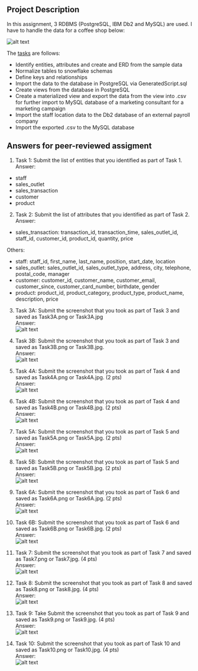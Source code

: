 ## Project Description
In this assignment, 3 RDBMS (PostgreSQL, IBM Db2 and MySQL) are used. I have to handle the data for a coffee shop below:

![alt text](https://github.com/xzZero/DataEng_IBM/blob/main/4%20-%20Introduction%20to%20Relational%20Databases%20(RDBMS)/Week4/exam/existing_data.png "Coffee data")

The [tasks](https://github.com/As2909/IBM-Data-Engineering-Specialization-Coursera/blob/main/Course%2004%20Introduction%20to%20Relational%20Database/Task.pdf) are follows: 
- Identify entities, attributes and create and ERD from the sample data
- Normalize tables to snowflake schemas
- Define keys and relationships
- Import the data to the database in PostgreSQL via GeneratedScript.sql
- Create views from the database in PostgreSQL
- Create a materialized view and export the data from the view into .csv for further import to MySQL database of a marketing consultant for a marketing campaign
- Import the staff location data to the Db2 database of an external payroll company
- Import the exported .csv to the MySQL database

## Answers for peer-reviewed assigment
1. Task 1: Submit the list of entities that you identified as part of Task 1. \
Answer: 
- staff
- sales_outlet
- sales_transaction
- customer
- product
2. Task 2: Submit the list of attributes that you identified as part of Task 2. \
Answer:
- sales_transaction: transaction_id, transaction_time, sales_outlet_id, staff_id, customer_id, product_id, quantity, price

O​thers:

- staff: staff_id, first_name, last_name, position, start_date, location
- sales_outlet: sales_outlet_id, sales_outlet_type, address, city, telephone, postal_code, manager
- customer: customer_id, customer_name, customer_email, customer_since, customer_card_number, birthdate, gender
- product: product_id, product_category, product_type, product_name, description, price
3. Task 3A: Submit the screenshot that you took as part of Task 3 and saved as Task3A.png or Task3A.jpg \
Answer:\
![alt text](https://github.com/As2909/IBM-Data-Engineering-Specialization-Coursera/blob/main/Course%2004%20Introduction%20to%20Relational%20Database/Week%204/Task3A.png)

4. Task 3B: Submit the screenshot that you took as part of Task 3 and saved as Task3B.png or Task3B.jpg.\
Answer:\
![alt text](https://github.com/As2909/IBM-Data-Engineering-Specialization-Coursera/blob/main/Course%2004%20Introduction%20to%20Relational%20Database/Week%204/Task3B.png)

6. Task 4A: Submit the screenshot that you took as part of Task 4 and saved as Task4A.png or Task4A.jpg. (2 pts)\
Answer:\
![alt text](https://github.com/As2909/IBM-Data-Engineering-Specialization-Coursera/blob/main/Course%2004%20Introduction%20to%20Relational%20Database/Week%204/Task4A.png)

8. Task 4B: Submit the screenshot that you took as part of Task 4 and saved as Task4B.png or Task4B.jpg. (2 pts)\
Answer:\
![alt text](https://github.com/As2909/IBM-Data-Engineering-Specialization-Coursera/blob/main/Course%2004%20Introduction%20to%20Relational%20Database/Week%204/Task4B.png)

10. Task 5A: Submit the screenshot that you took as part of Task 5 and saved as Task5A.png or Task5A.jpg. (2 pts)\
Answer:\
![alt text](https://github.com/As2909/IBM-Data-Engineering-Specialization-Coursera/blob/main/Course%2004%20Introduction%20to%20Relational%20Database/Week%204/Task5A.png)

12.  Task 5B: Submit the screenshot that you took as part of Task 5 and saved as Task5B.png or Task5B.jpg. (2 pts)\
Answer:\
![alt text](https://github.com/As2909/IBM-Data-Engineering-Specialization-Coursera/blob/main/Course%2004%20Introduction%20to%20Relational%20Database/Week%204/Task5B.png)

14. Task 6A: Submit the screenshot that you took as part of Task 6 and saved as Task6A.png or Task6A.jpg. (2 pts)\
Answer:\
![alt text](https://github.com/As2909/IBM-Data-Engineering-Specialization-Coursera/blob/main/Course%2004%20Introduction%20to%20Relational%20Database/Week%204/Task6A.png")

16. Task 6B: Submit the screenshot that you took as part of Task 6 and saved as Task6B.png or Task6B.jpg. (2 pts)\
Answer:\
![alt text](https://github.com/xzZero/DataEng_IBM/blob/main/4%20-%20Introduction%20to%20Relational%20Databases%20(RDBMS)/Week4/exam/Task6B.PNG "Task6B")

18. Task 7: Submit the screenshot that you took as part of Task 7 and saved as Task7.png or Task7.jpg. (4 pts)\
Answer:\
![alt text](https://github.com/As2909/IBM-Data-Engineering-Specialization-Coursera/blob/main/Course%2004%20Introduction%20to%20Relational%20Database/Week%204/Task7.png)

20. Task 8: Submit the screenshot that you took as part of Task 8 and saved as Task8.png or Task8.jpg. (4 pts)\
Answer:\
![alt text](https://github.com/As2909/IBM-Data-Engineering-Specialization-Coursera/blob/main/Course%2004%20Introduction%20to%20Relational%20Database/Week%204/Task8.png)

22. Task 9: Take Submit the screenshot that you took as part of Task 9 and saved as Task9.png or Task9.jpg. (4 pts)	\
Answer:\
![alt text](https://github.com/As2909/IBM-Data-Engineering-Specialization-Coursera/blob/main/Course%2004%20Introduction%20to%20Relational%20Database/Week%204/Task9.png)

24. Task 10: Submit the screenshot that you took as part of Task 10 and saved as Task10.png or Task10.jpg. (4 pts)\
Answer:\
![alt text](https://github.com/As2909/IBM-Data-Engineering-Specialization-Coursera/blob/main/Course%2004%20Introduction%20to%20Relational%20Database/Week%204/Task10.png)
